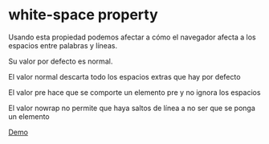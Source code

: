 # white-space property

Usando esta propiedad podemos afectar a cómo el navegador afecta a los espacios entre palabras y líneas.

Su valor por defecto es normal.

El valor normal descarta todo los espacios extras que hay por defecto

El valor pre hace que se comporte un elemento pre y no ignora los espacios

El valor nowrap no permite que haya saltos de línea a no ser que se ponga un elemento <br>

[Demo](https://htmlpreview.github.io/?https://github.com/gabrielseco/css-reference/blob/master/src/chapter-05/06-whitespace/index.html)

